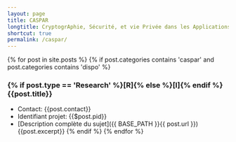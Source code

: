 ```yaml
---
layout: page
title: CASPAR
longtitle: CryptogrAphie, Sécurité, et vie Privée dans les Applications et Réseaux
shortcut: true
permalink: /caspar/
---
```


{% for post in site.posts %}
    {% if post.categories contains 'caspar' and post.categories contains 'dispo' %}
### {% if post.type == 'Research' %}[R]{% else %}[I]{% endif %} {{post.title}}    
  * Contact: {{post.contact}}
  * Identifiant projet: {{$post.pid}}
  * [Description complète du sujet]({{ BASE_PATH }}{{ post.url }})
{{post.excerpt}}
    {% endif %}
{% endfor %}



